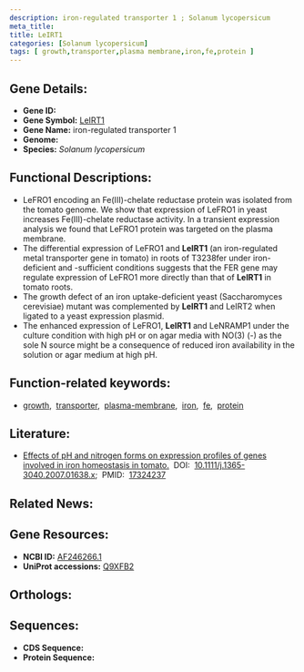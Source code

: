 ```yaml
---
description: iron-regulated transporter 1 ; Solanum lycopersicum
meta_title:
title: LeIRT1
categories: [Solanum lycopersicum]
tags: [ growth,transporter,plasma membrane,iron,fe,protein ]
---
```


## Gene Details:
- **Gene ID:** []()
- **Gene Symbol:** <u>LeIRT1</u>
- **Gene Name:** iron-regulated transporter 1
- **Genome:** []()
- **Species:** *Solanum lycopersicum*

## Functional Descriptions:
   - LeFRO1 encoding an Fe(III)-chelate reductase protein was isolated from the tomato genome. We show that expression of LeFRO1 in yeast increases Fe(III)-chelate reductase activity. In a transient expression analysis we found that LeFRO1 protein was targeted on the plasma membrane. 
   - The differential expression of LeFRO1 and **LeIRT1** (an iron-regulated metal transporter gene in tomato) in roots of T3238fer under iron-deficient and -sufficient conditions suggests that the FER gene may regulate expression of LeFRO1 more directly than that of **LeIRT1** in tomato roots.
   - The growth defect of an iron uptake-deficient yeast (Saccharomyces cerevisiae) mutant was complemented by **LeIRT1** and LeIRT2 when ligated to a yeast expression plasmid.
   - The enhanced expression of LeFRO1, **LeIRT1** and LeNRAMP1 under the culture condition with high pH or on agar media with NO(3) (-) as the sole N source might be a consequence of reduced iron availability in the solution or agar medium at high pH.

## Function-related keywords:
   - [growth](/tags/growth/),&nbsp;&nbsp;[transporter](/tags/transporter/),&nbsp;&nbsp;[plasma-membrane](/tags/plasma-membrane/),&nbsp;&nbsp;[iron](/tags/iron/),&nbsp;&nbsp;[fe](/tags/fe/),&nbsp;&nbsp;[protein](/tags/protein/)

## Literature:
   - [Effects of pH and nitrogen forms on expression profiles of genes involved in iron homeostasis in tomato.](https://doi.org/10.1111/j.1365-3040.2007.01638.x)&nbsp;&nbsp;DOI:&nbsp;&nbsp;[10.1111/j.1365-3040.2007.01638.x](https://doi.org/10.1111/j.1365-3040.2007.01638.x);&nbsp;&nbsp;PMID:&nbsp;&nbsp;[17324237](https://pubmed.ncbi.nlm.nih.gov/17324237/)

## Related News:

## Gene Resources:
- **NCBI ID:**  [AF246266.1](https://www.ncbi.nlm.nih.gov/gene/?term=AF246266.1)
- **UniProt accessions:**  [Q9XFB2](https://www.uniprot.org/uniprotkb/Q9XFB2/entry)

## Orthologs:

## Sequences:
- **CDS Sequence:**
- **Protein Sequence:**
